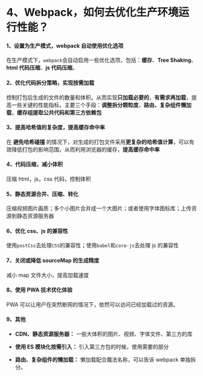 # 4、Webpack，如何去优化生产环境运行性能？

#### 1、设置为生产模式，webpack 自动使用优化选项

在生产模式下，`webpack`会自动启用一些优化选项，包括：**缓存**、**Tree Shaking**、**html 代码压缩**、**js 代码压缩**。

#### 2、优化代码拆分策略，实现按需加载

控制打包后生成的文件的数量和体积。从而实现**只加载必要的**，**有需求再加载**，提高一些关键的性能指标。主要三个手段：**调整拆分颗粒度**，**路由、复杂组件懒加载**，**缓存组提取公共代码和第三方依赖包**

#### 3、提高哈希值的复杂度，提高缓存命中率

在 **避免哈希碰撞** 的情况下，对生成的打包文件采用**更复杂的哈希值计算**，可以有效降低打包的影响范围，从而利用浏览器的缓存，**提高缓存命中率**

#### 4、代码压缩，减小体积

压缩 html，js，css 代码，控制体积

#### 5、静态资源合并、压缩、转化

压缩视频图片画质；多个小图片合并成一个大图片；或者使用字体图标库；上传资源到静态资源服务器

#### 6、优化 css、js 的兼容性

使用`postCss`去处理`CSS`的兼容性；使用`babel`和`core-js`去处理 js 的兼容性

#### 7、关闭或降低 sourceMap 的生成精度

减小 map 文件大小，提高加载速度

#### 8、使用 PWA 技术优化体验

PWA 可以让用户在突然断网的情况下，依然可以访问已经加载过的资源。

#### 9、其他

- **CDN、静态资源服务器：** 一些大体积的图片、视频、字体文件、第三方的库

- **使用 ES 模块化按需引入：** 引入第三方包的时候，使用需要的部分

- **路由、复杂组件的懒加载：** 懒加载配合魔法名称，可以告诉 webpack 单独拆分。
